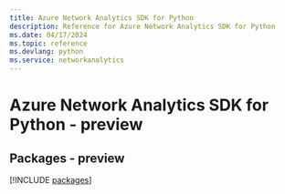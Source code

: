 ```yaml
---
title: Azure Network Analytics SDK for Python
description: Reference for Azure Network Analytics SDK for Python
ms.date: 04/17/2024
ms.topic: reference
ms.devlang: python
ms.service: networkanalytics
---
```

# Azure Network Analytics SDK for Python - preview
## Packages - preview
[!INCLUDE [packages](network-analytics-index.md)]